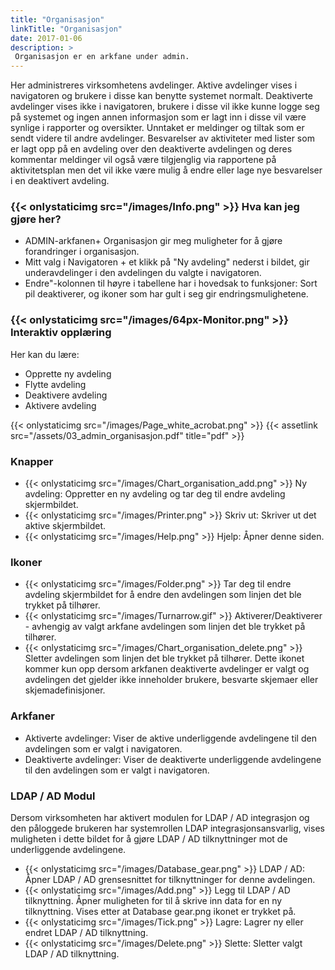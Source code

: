 ```yaml
---
title: "Organisasjon"
linkTitle: "Organisasjon"
date: 2017-01-06
description: >
 Organisasjon er en arkfane under admin. 
---
```

Her administreres virksomhetens avdelinger. Aktive avdelinger vises i navigatoren og brukere i disse kan benytte systemet normalt. Deaktiverte avdelinger vises ikke i navigatoren, brukere i disse vil ikke kunne logge seg på systemet og ingen annen informasjon som er lagt inn i disse vil være synlige i rapporter og oversikter. Unntaket er meldinger og tiltak som er sendt videre til andre avdelinger. Besvarelser av aktiviteter med lister som er lagt opp på en avdeling over den deaktiverte avdelingen og deres kommentar meldinger vil også være tilgjenglig via rapportene på aktivitetsplan men det vil ikke være mulig å endre eller lage nye besvarelser i en deaktivert avdeling. 

### {{< onlystaticimg src="/images/Info.png" >}} Hva kan jeg gjøre her?

- ADMIN-arkfanen+ Organisasjon gir meg muligheter for å gjøre forandringer i organisasjon.
- Mitt valg i Navigatoren + et klikk på "Ny avdeling" nederst i bildet, gir underavdelinger i den avdelingen du valgte i navigatoren.
- Endre"-kolonnen til høyre i tabellene har i hovedsak to funksjoner: Sort pil deaktiverer, og ikoner som har gult i seg gir endringsmulighetene.


### {{< onlystaticimg src="/images/64px-Monitor.png" >}} Interaktiv opplæring

Her kan du lære:

- Opprette ny avdeling
- Flytte avdeling
- Deaktivere avdeling
- Aktivere avdeling

{{< onlystaticimg src="/images/Page_white_acrobat.png" >}} 
{{< assetlink src="/assets/03_admin_organisasjon.pdf" title="pdf" >}}

### Knapper

- {{< onlystaticimg src="/images/Chart_organisation_add.png" >}} Ny avdeling: Oppretter en ny avdeling og tar deg til endre avdeling skjermbildet.
- {{< onlystaticimg src="/images/Printer.png" >}} Skriv ut: Skriver ut det aktive skjermbildet.
- {{< onlystaticimg src="/images/Help.png" >}} Hjelp: Åpner denne siden.

### Ikoner

- {{< onlystaticimg src="/images/Folder.png" >}} Tar deg til endre avdeling skjermbildet for å endre den avdelingen som linjen det ble trykket på tilhører.
- {{< onlystaticimg src="/images/Turnarrow.gif" >}} Aktiverer/Deaktiverer - avhengig av valgt arkfane avdelingen som linjen det ble trykket på tilhører.
- {{< onlystaticimg src="/images/Chart_organisation_delete.png" >}} Sletter avdelingen som linjen det ble trykket på tilhører. Dette ikonet kommer kun opp dersom arkfanen deaktiverte avdelinger er valgt og avdelingen det gjelder ikke inneholder brukere, besvarte skjemaer eller skjemadefinisjoner.

### Arkfaner

- Aktiverte avdelinger: Viser de aktive underliggende avdelingene til den avdelingen som er valgt i navigatoren.
- Deaktiverte avdelinger: Viser de deaktiverte underliggende avdelingene til den avdelingen som er valgt i navigatoren.

### LDAP / AD Modul

Dersom virksomheten har aktivert modulen for LDAP / AD integrasjon og den påloggede brukeren har systemrollen LDAP integrasjonsansvarlig, vises muligheten i dette bildet for å gjøre LDAP / AD tilknyttninger mot de underliggende avdelingene.

- {{< onlystaticimg src="/images/Database_gear.png" >}} LDAP / AD: Åpner LDAP / AD grensesnittet for tilknyttninger for denne avdelingen.
- {{< onlystaticimg src="/images/Add.png" >}} Legg til LDAP / AD tilknyttning. Åpner muligheten for til å skrive inn data for en ny tilknyttning. Vises etter at Database gear.png ikonet er trykket på.
- {{< onlystaticimg src="/images/Tick.png" >}} Lagre: Lagrer ny eller endret LDAP / AD tilknyttning.
- {{< onlystaticimg src="/images/Delete.png" >}} Slette: Sletter valgt LDAP / AD tilknyttning.
